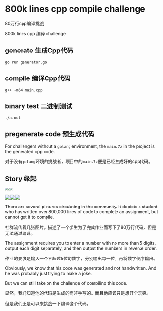 # 800k lines cpp compile challenge

80万行cpp编译挑战

800k lines cpp 编译 challenge

## generate 生成Cpp代码

`go run generator.go`

## compile 编译Cpp代码

`g++ -m64 main.cpp`

## binary test 二进制测试

`./a.out`

## pregenerate code 预生成代码

For challengers without a `golang` environment, the `main.7z` in the project is the generated cpp code.

对于没有`golang`环境的挑战者，项目中的`main.7z`便是已经生成好的cpp代码。

## Story 缘起

<img src="assets/1.jpg" style="zoom:50%;" /><img src="assets/2.jpg" style="zoom:50%;" /><img src="assets/3.jpg" style="zoom:50%;" />

![](assets/4.jpg)![](assets/5.jpg)![](assets/6.jpg)

There are several pictures circulating in the community. It depicts a student who has written over 800,000 lines of code to complete an assignment, but cannot get it to compile.

社群流传着几张图片。描述了一个学生为了完成作业而写下了80万行代码，但是无法通过编译。



The assignment requires you to enter a number with no more than 5 digits, output each digit separately, and then output the numbers in reverse order.

作业的要求是输入一个不超过5位的数字，分别输出每一位，再将数字倒序输出。



Obviously, we know that his code was generated and not handwritten. And he was probably just trying to make a joke.

But we can still take on the challenge of compiling this code.

显然，我们知道他的代码是生成的而非手写的。而且他应该只是想开个玩笑。

但是我们还是可以来挑战一下编译这个代码。

